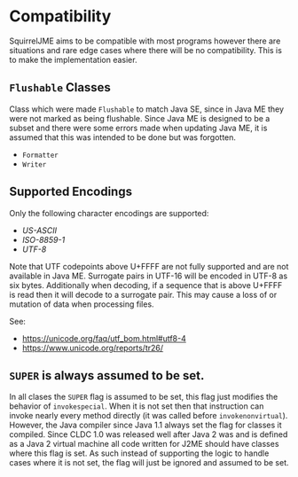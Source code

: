 # Compatibility

SquirrelJME aims to be compatible with most programs however there are
situations and rare edge cases where there will be no compatibility. This is
to make the implementation easier.

## `Flushable` Classes

Class which were made `Flushable` to match Java SE, since in Java ME they
were not marked as being flushable. Since Java ME is designed to be a subset
and there were some errors made when updating Java ME, it is assumed that
this was intended to be done but was forgotten.

   * `Formatter`
   * `Writer`

## Supported Encodings

Only the following character encodings are supported:

 * _US-ASCII_
 * _ISO-8859-1_
 * _UTF-8_

Note that UTF codepoints above U+FFFF are not fully supported and are not
available in Java ME. Surrogate pairs in UTF-16 will be encoded in UTF-8 as
six bytes. Additionally when decoding, if a sequence that is above U+FFFF is
read then it will decode to a surrogate pair. This may cause a loss of or
mutation of data when processing files.

See:

 * <https://unicode.org/faq/utf_bom.html#utf8-4>
 * <https://www.unicode.org/reports/tr26/>

## `SUPER` is always assumed to be set.

In all clases the `SUPER` flag is assumed to be set, this flag just modifies
the behavior of `invokespecial`. When it is not set then that instruction
can invoke nearly every method directly (it was called before
`invokenonvirtual`). However, the Java compiler since Java 1.1 always set
the flag for classes it compiled. Since CLDC 1.0 was released well after
Java 2 was and is defined as a Java 2 virtual machine all code written for
J2ME should have classes where this flag is set. As such instead of
supporting the logic to handle cases where it is not set, the flag will just
be ignored and assumed to be set.

